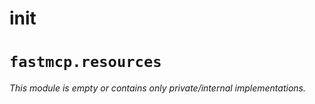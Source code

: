 # __init__

# `fastmcp.resources`

*This module is empty or contains only private/internal implementations.*
